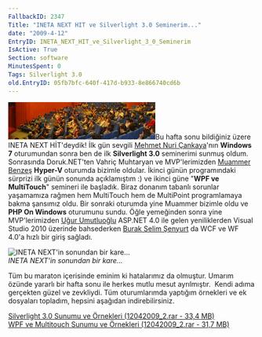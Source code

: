 ```yaml
---
FallbackID: 2347
Title: "INETA NEXT HIT ve Silverlight 3.0 Seminerim..."
date: "2009-4-12"
EntryID: INETA_NEXT_HIT_ve_Silverlight_3_0_Seminerim
IsActive: True
Section: software
MinutesSpent: 0
Tags: Silverlight 3.0
old.EntryID: 05fb7bfc-640f-417d-b933-8e866740cd6b
---
```

![](media/INETA_NEXT_HIT_ve_Silverlight_3_0_Seminerim/12042009_4.jpg)Bu hafta sonu
bildiğiniz üzere INETA NEXT HİT'deydik! İlk gün sevgili [Mehmet Nuri
Çankaya](http://www.nuricankaya.com/)'nın **Windows 7** oturumundan
sonra ben de ilk **Silverlight 3.0** seminerimi sunmuş oldum. Sonrasında
Doruk.NET'ten Vahriç Muhtaryan ve MVP'lerimizden [Muammer
Benzeş](http://www.muammerbenzes.com/) **Hyper-V** oturumda bizimle
oldular. İkinci günün programındaki sürprizi ilk günün sonunda
açıklamıştım :) ve ikinci güne "**WPF ve MultiTouch**" semineri ile
başladık. Biraz donanım tabanlı sorunlar yaşamamıza rağmen hem
MultiTouch hem de MultiPoint programlamaya bakma şansımız oldu. Bir
sonraki oturumda yine Muammer bizimle oldu ve **PHP On Windows**
oturumunu sundu. Öğle yemeğinden sonra yine MVP'lerimizden [Uğur
Umutluoğlu](http://www.umutluoglu.com/) ASP.NET 4.0 ile gelen
yeniliklerden Visual Studio 2010 üzerinde bahsederken [Burak Selim
Şenyurt](http://www.bsenyurt.com/) da WCF ve WF 4.0'a hızlı bir giriş
sağladı.

![INETA NEXT'in sonundan bir
kare...](media/INETA_NEXT_HIT_ve_Silverlight_3_0_Seminerim/12042009_1.jpg)\
*INETA NEXT'in sonundan bir kare...*

Tüm bu maraton içerisinde eminim ki hatalarımız da olmuştur. Umarım
özünde yararlı bir hafta sonu ile herkes mutlu mesut ayrılmıştır.  Kendi
adıma gerçekten güzel ve zevkliydi. Tüm oturumlarımda yaptığım örnekleri
ve ek dosyaları topladım, hepsini aşağıdan indirebilirsiniz.

[Silverlight 3.0 Sunumu ve Örnekleri (12042009\_2.rar - 33,4
MB)](media/INETA_NEXT_HIT_ve_Silverlight_3_0_Seminerim/12042009_2.rar)\
 [WPF ve Multitouch Sunumu ve Örnekleri (12042009\_2.rar - 31,7
MB)](media/INETA_NEXT_HIT_ve_Silverlight_3_0_Seminerim/12042009_3.rar)


